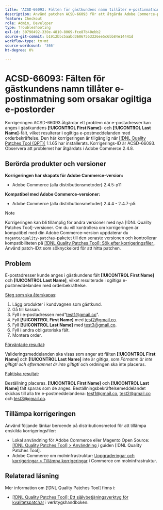 ```yaml
---
title: 'ACSD-66093: Fälten för gästkundens namn tillåter e-postinmatning som orsakar ogiltiga e-postorder'
description: Använd patchen ACSD-66093 för att åtgärda Adobe Commerce-problemet där det går att ange e-postadresser i fälten för gästkunden **[!UICONTROL First Name]** och **[!UICONTROL Last Name]** och skicka ogiltiga orderbekräftelsemeddelanden.
feature: Checkout
role: Admin, Developer
type: Troubleshooting
exl-id: 30790492-330e-4810-8069-fce87b40ebb2
source-git-commit: b1912bbc5aabd36067563326ee5c6bb84e14441d
workflow-type: tm+mt
source-wordcount: '366'
ht-degree: 0%

---
```


# ACSD-66093: Fälten för gästkundens namn tillåter e-postinmatning som orsakar ogiltiga e-postorder

Korrigeringen ACSD-66093 åtgärdar ett problem där e-postadresser kan anges i gästkundens **[!UICONTROL First Name]**- och **[!UICONTROL Last Name]**-fält, vilket resulterar i ogiltiga e-postmeddelanden med orderbekräftelse. Den här korrigeringen är tillgänglig när [[!DNL Quality Patches Tool (QPT)]](/help/tools/quality-patches-tool/quality-patches-tool-to-self-serve-quality-patches.md) 1.1.65 har installerats. Korrigerings-ID är ACSD-66093. Observera att problemet har åtgärdats i Adobe Commerce 2.4.8.

## Berörda produkter och versioner

**Korrigeringen har skapats för Adobe Commerce-version:**

* Adobe Commerce (alla distributionsmetoder) 2.4.5-p11

**Kompatibel med Adobe Commerce-versioner:**

* Adobe Commerce (alla distributionsmetoder) 2.4.4 - 2.4.7-p5

>[!NOTE]
>
>Korrigeringen kan bli tillämplig för andra versioner med nya [!DNL Quality Patches Tool]-versioner. Om du vill kontrollera om korrigeringen är kompatibel med din Adobe Commerce-version uppdaterar du `magento/quality-patches`-paketet till den senaste versionen och kontrollerar kompatibiliteten på [[!DNL Quality Patches Tool]: Sök efter korrigeringsfiler ](https://experienceleague.adobe.com/tools/commerce-quality-patches/index.html?lang=sv-SE). Använd patch-ID:t som söknyckelord för att hitta patchen.

## Problem

E-postadresser kunde anges i gästkundens fält **[!UICONTROL First Name]** och **[!UICONTROL Last Name]**, vilket resulterade i ogiltiga e-postmeddelanden med orderbekräftelse.

<u>Steg som ska återskapas</u>:

1. Lägg produkter i kundvagnen som gästkund.
2. Gå till kassan.
3. Fyll i e-postadressen med&quot;test1@gmail.co&quot;.
4. Fyll **[!UICONTROL First Name]** med <test2@gmail.co>.
5. Fyll **[!UICONTROL Last Name]** med <test3@gmail.co>.
6. Fyll i andra obligatoriska fält.
7. Montera order.

<u>Förväntade resultat</u>:

Valideringsmeddelanden ska visas som anger att fälten **[!UICONTROL First Name]** och **[!UICONTROL Last Name]** inte är giltiga, som *Förnamn är inte giltigt! och efternamnet är inte giltigt!* och ordningen ska inte placeras.

<u>Faktiska resultat</u>:

Beställning placeras.
**[!UICONTROL First Name]** och **[!UICONTROL Last Name]** fält sparas som de anges.
Beställningsbekräftelsemeddelandet skickas till alla tre e-postmeddelandena: test1@gmail.co, test2@gmail.co och test3@gmail.co.

## Tillämpa korrigeringen

Använd följande länkar beroende på distributionsmetod för att tillämpa enskilda korrigeringsfiler:

* Lokal användning för Adobe Commerce eller Magento Open Source: [[!DNL Quality Patches Tool] > Användning ](/help/tools/quality-patches-tool/usage.md) i guiden [!DNL Quality Patches Tool].
* Adobe Commerce om molninfrastruktur: [Uppgraderingar och korrigeringar > Tillämpa korrigeringar](https://experienceleague.adobe.com/docs/commerce-cloud-service/user-guide/develop/upgrade/apply-patches.html?lang=sv-SE) i Commerce om molninfrastruktur.

## Relaterad läsning

Mer information om [!DNL Quality Patches Tool] finns i:

* [[!DNL Quality Patches Tool]: Ett självbetjäningsverktyg för kvalitetspatchar](/help/tools/quality-patches-tool/quality-patches-tool-to-self-serve-quality-patches.md) i verktygshandboken.
